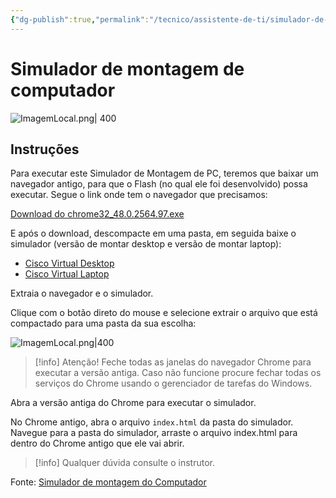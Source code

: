 ```yaml
---
{"dg-publish":true,"permalink":"/tecnico/assistente-de-ti/simulador-de-montagem/","title":"Simulador de montagem","metatags":{"description":"Simulando a montagem de computadores"},"tags":["Aulas","Assistente-de-TI","Senac"],"noteIcon":2,"updated":"2025-05-11T22:18:55.026-03:00"}
---
```



# Simulador de montagem de computador

![ImagemLocal.png| 400](https://sway.cloud.microsoft/s/UEui1GjwEgTs9dfY/images/FgeyBf08LoDyvy?quality=1074&allowAnimation=true)

## Instruções

Para executar este Simulador de Montagem de PC, teremos que baixar um navegador antigo, para que o Flash (no qual ele foi desenvolvido) possa executar. Segue o link onde tem o navegador que precisamos:

[Download do chrome32_48.0.2564.97.exe](https://www.slimjet.com/chrome/download-chrome.php?file=win%2Fchrome32_48.0.2564.97.exe)

E após o download, descompacte em uma pasta, em seguida baixe o simulador (versão de montar desktop e versão de montar laptop):

- [Cisco Virtual Desktop](https://archive.org/details/cisco-it-essentials-virtual-desktop)
- [Cisco Virtual Laptop](https://archive.org/details/laptop_202008)



Extraia o navegador e o simulador.

Clique com o botão direto do mouse e selecione extrair o arquivo que está compactado para uma pasta da sua escolha:

![ImagemLocal.png|400](https://sway.cloud.microsoft/s/UEui1GjwEgTs9dfY/images/kln0yHqZc8c7n6?quality=360&allowAnimation=true)

>[!info] Atenção! 
>Feche todas as janelas do navegador Chrome para executar a versão antiga.
>Caso não funcione procure fechar todas os serviços do Chrome usando o gerenciador de tarefas do Windows. 

Abra a versão antiga do Chrome para executar o simulador.

No Chrome antigo, abra o arquivo `index.html` da pasta do simulador. Navegue para a pasta do simulador, arraste o arquivo index.html para dentro do Chrome antigo que ele vai abrir.

>[!info] Qualquer dúvida consulte o instrutor.

Fonte: [Simulador de montagem do Computador](https://sway.cloud.microsoft/UEui1GjwEgTs9dfY?ref=Link)
